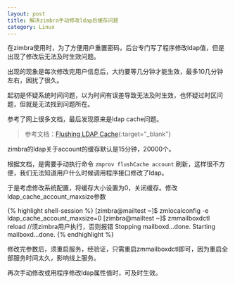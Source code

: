 ```yaml
---
layout: post
title: 解决zimbra手动修改ldap后缓存问题
category: Linux
---
```


在zimbra使用时，为了方便用户重置密码，后台专门写了程序修改ldap值，但是出现了修改后无法及时生效问题。

出现的现象是每次修改完用户信息后，大约要等几分钟才能生效，最多10几分钟左右，困扰了很久。

起初是怀疑系统时间问题，以为时间有误差导致无法及时生效，也怀疑过时区问题，但就是无法找到问题所在。

参考了网上很多文档，最后发现原来是ldap cache问题。

> 参考文档：[Flushing LDAP Cache](http://www.zimbra.com/docs/os/6.0.10/administration_guide/5_Zimbra_LDAP.05.7.html){:target="_blank"}

zimbra的ldap关于account的缓存默认是15分钟，20000个。

根据文档，是需要手动执行命令 `zmprov flushCache account` 刷新，这样很不方便，我们无法知道用户什么时候调用程序接口修改了ldap。

于是考虑修改系统配置，将缓存大小设置为0，关闭缓存。修改ldap_cache_account_maxsize参数

{% highlight shell-session %}
[zimbra@mailtest ~]$ zmlocalconfig -e ldap_cache_account_maxsize=0
[zimbra@mailtest ~]$ zmmailboxdctl reload      //须zimbra用户执行，否则报错
Stopping mailboxd...done.
Starting mailboxd...done.
{% endhighlight %}

修改完参数后，须重启服务，经验证，只需重启zmmailboxdctl即可，因为重启全部服务时间太久，影响线上服务。

再次手动修改或用程序修改ldap属性值时，可及时生效。

